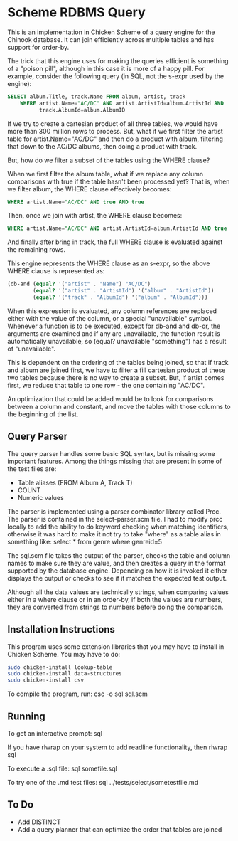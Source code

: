 # Scheme RDBMS Query

This is an implementation in Chicken Scheme of a query engine
for the Chinook database. It can join efficiently across multiple
tables and has support for order-by.

The trick that this engine uses for making the queries efficient
is something of a "poison pill", although in this case it is more
of a happy pill. For example, consider the following query (in SQL,
not the s-expr used by the engine):
```sql
SELECT album.Title, track.Name FROM album, artist, track 
    WHERE artist.Name="AC/DC" AND artist.ArtistId=album.ArtistId AND
          track.AlbumId=album.AlbumID
```

If we try to create a cartesian product of all three tables, we would
have more than 300 million rows to process. But, what if we first filter
the artist table for artist.Name="AC/DC" and then do a product with
album, filtering that down to the AC/DC albums, then doing a product
with track.

But, how do we filter a subset of the tables using the WHERE clause?

When we first filter the album table, what if we replace any column
comparisons with true if the table hasn't been processed yet? That is,
when we filter album, the WHERE clause effectively becomes:
```sql
WHERE artist.Name="AC/DC" AND true AND true
```

Then, once we join with artist, the WHERE clause becomes:
```sql
WHERE artist.Name="AC/DC" AND artist.ArtistId=album.ArtistId AND true
```

And finally after bring in track, the full WHERE clause is evaluated
against the remaining rows.

This engine represents the WHERE clause as an s-expr, so the above WHERE
clause is represented as:
```scheme
(db-and (equal? '("artist" . "Name") "AC/DC") 
        (equal? '("artist" . "ArtistId") '("album" . "ArtistId"))
        (equal? '("track" . "AlbumId") '("album" . "AlbumId")))
```

When this expression is evaluated, any column references are replaced
either with the value of the column, or a special "unavailable" symbol.
Whenever a function is to be executed, except for db-and and db-or, the
arguments are examined and if any are unavailable, the function result
is automatically unavailable, so (equal? unavailable "something") has
a result of "unavailable".

This is dependent on the ordering of the tables being joined, so that
if track and album are joined first, we have to filter a fill cartesian
product of these two tables because there is no way to create a subset.
But, if artist comes first, we reduce that table to one row - the one
containing "AC/DC".

An optimization that could be added would be to look for comparisons
between a column and constant, and move the tables with those columns
to the beginning of the list.

## Query Parser

The query parser handles some basic SQL syntax, but is missing some
important features. Among the things missing that are present in some
of the test files are:
* Table aliases  (FROM Album A, Track T)
* COUNT
* Numeric values

The parser is implemented using a parser combinator library called
Prcc. The parser is contained in the select-parser.scm file. I had to
modify prcc locally to add the ability to do keyword checking when
matching identifiers, otherwise it was hard to make it not try
to take "where" as a table alias in something like:
select * from genre where genreid=5

The sql.scm file takes the output of the parser, checks the table and
column names to make sure they are value, and then creates a query in
the format supported by the database engine. Depending on how it is
invoked it either displays the output or checks to see if it matches
the expected test output.

Although all the data values are technically strings, when comparing
values either in a where clause or in an order-by, if both the values
are numbers, they are converted from strings to numbers before doing
the comparison.

## Installation Instructions

This program uses some extension libraries that you may have to install
in Chicken Scheme. You may have to do:

```bash
sudo chicken-install lookup-table
sudo chicken-install data-structures
sudo chicken-install csv
```

To compile the program, run:
csc -o sql sql.scm

## Running

To get an interactive prompt:
sql

If you have rlwrap on your system to add readline functionality, then
rlwrap sql

To execute a .sql file:
sql somefile.sql

To try one of the .md test files:
sql ../tests/select/sometestfile.md

## To Do

* Add DISTINCT
* Add a query planner that can optimize the order that tables are joined
